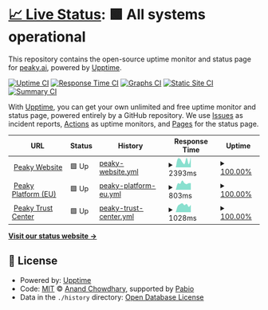 # [📈 Live Status](https://status.peaky.ai): <!--live status--> **🟩 All systems operational**

This repository contains the open-source uptime monitor and status page for [peaky.ai](https://status.peaky.ai), powered by [Upptime](https://github.com/upptime/upptime).

[![Uptime CI](https://github.com/peaky-ai/status-page/workflows/Uptime%20CI/badge.svg)](https://github.com/peaky-ai/status-page/actions?query=workflow%3A%22Uptime+CI%22)
[![Response Time CI](https://github.com/peaky-ai/status-page/workflows/Response%20Time%20CI/badge.svg)](https://github.com/peaky-ai/status-page/actions?query=workflow%3A%22Response+Time+CI%22)
[![Graphs CI](https://github.com/peaky-ai/status-page/workflows/Graphs%20CI/badge.svg)](https://github.com/peaky-ai/status-page/actions?query=workflow%3A%22Graphs+CI%22)
[![Static Site CI](https://github.com/peaky-ai/status-page/workflows/Static%20Site%20CI/badge.svg)](https://github.com/peaky-ai/status-page/actions?query=workflow%3A%22Static+Site+CI%22)
[![Summary CI](https://github.com/peaky-ai/status-page/workflows/Summary%20CI/badge.svg)](https://github.com/peaky-ai/status-page/actions?query=workflow%3A%22Summary+CI%22)

With [Upptime](https://upptime.js.org), you can get your own unlimited and free uptime monitor and status page, powered entirely by a GitHub repository. We use [Issues](https://github.com/peaky-ai/status-page/issues) as incident reports, [Actions](https://github.com/peaky-ai/status-page/actions) as uptime monitors, and [Pages](https://status.peaky.ai) for the status page.

<!--start: status pages-->
<!-- This summary is generated by Upptime (https://github.com/upptime/upptime) -->
<!-- Do not edit this manually, your changes will be overwritten -->
<!-- prettier-ignore -->
| URL | Status | History | Response Time | Uptime |
| --- | ------ | ------- | ------------- | ------ |
| <img alt="" src="https://icons.duckduckgo.com/ip3/peaky.ai.ico" height="13"> [Peaky Website](https://peaky.ai) | 🟩 Up | [peaky-website.yml](https://github.com/peaky-ai/status-page/commits/HEAD/history/peaky-website.yml) | <details><summary><img alt="Response time graph" src="./graphs/peaky-website/response-time-week.png" height="20"> 2393ms</summary><br><a href="https://status.peaky.ai/history/peaky-website"><img alt="Response time 2398" src="https://img.shields.io/endpoint?url=https%3A%2F%2Fraw.githubusercontent.com%2Fpeaky-ai%2Fstatus-page%2FHEAD%2Fapi%2Fpeaky-website%2Fresponse-time.json"></a><br><a href="https://status.peaky.ai/history/peaky-website"><img alt="24-hour response time 1355" src="https://img.shields.io/endpoint?url=https%3A%2F%2Fraw.githubusercontent.com%2Fpeaky-ai%2Fstatus-page%2FHEAD%2Fapi%2Fpeaky-website%2Fresponse-time-day.json"></a><br><a href="https://status.peaky.ai/history/peaky-website"><img alt="7-day response time 2393" src="https://img.shields.io/endpoint?url=https%3A%2F%2Fraw.githubusercontent.com%2Fpeaky-ai%2Fstatus-page%2FHEAD%2Fapi%2Fpeaky-website%2Fresponse-time-week.json"></a><br><a href="https://status.peaky.ai/history/peaky-website"><img alt="30-day response time 2563" src="https://img.shields.io/endpoint?url=https%3A%2F%2Fraw.githubusercontent.com%2Fpeaky-ai%2Fstatus-page%2FHEAD%2Fapi%2Fpeaky-website%2Fresponse-time-month.json"></a><br><a href="https://status.peaky.ai/history/peaky-website"><img alt="1-year response time 2398" src="https://img.shields.io/endpoint?url=https%3A%2F%2Fraw.githubusercontent.com%2Fpeaky-ai%2Fstatus-page%2FHEAD%2Fapi%2Fpeaky-website%2Fresponse-time-year.json"></a></details> | <details><summary><a href="https://status.peaky.ai/history/peaky-website">100.00%</a></summary><a href="https://status.peaky.ai/history/peaky-website"><img alt="All-time uptime 100.00%" src="https://img.shields.io/endpoint?url=https%3A%2F%2Fraw.githubusercontent.com%2Fpeaky-ai%2Fstatus-page%2FHEAD%2Fapi%2Fpeaky-website%2Fuptime.json"></a><br><a href="https://status.peaky.ai/history/peaky-website"><img alt="24-hour uptime 100.00%" src="https://img.shields.io/endpoint?url=https%3A%2F%2Fraw.githubusercontent.com%2Fpeaky-ai%2Fstatus-page%2FHEAD%2Fapi%2Fpeaky-website%2Fuptime-day.json"></a><br><a href="https://status.peaky.ai/history/peaky-website"><img alt="7-day uptime 100.00%" src="https://img.shields.io/endpoint?url=https%3A%2F%2Fraw.githubusercontent.com%2Fpeaky-ai%2Fstatus-page%2FHEAD%2Fapi%2Fpeaky-website%2Fuptime-week.json"></a><br><a href="https://status.peaky.ai/history/peaky-website"><img alt="30-day uptime 100.00%" src="https://img.shields.io/endpoint?url=https%3A%2F%2Fraw.githubusercontent.com%2Fpeaky-ai%2Fstatus-page%2FHEAD%2Fapi%2Fpeaky-website%2Fuptime-month.json"></a><br><a href="https://status.peaky.ai/history/peaky-website"><img alt="1-year uptime 100.00%" src="https://img.shields.io/endpoint?url=https%3A%2F%2Fraw.githubusercontent.com%2Fpeaky-ai%2Fstatus-page%2FHEAD%2Fapi%2Fpeaky-website%2Fuptime-year.json"></a></details>
| <img alt="" src="https://icons.duckduckgo.com/ip3/eu.peaky.ai.ico" height="13"> [Peaky Platform (EU)](https://eu.peaky.ai) | 🟩 Up | [peaky-platform-eu.yml](https://github.com/peaky-ai/status-page/commits/HEAD/history/peaky-platform-eu.yml) | <details><summary><img alt="Response time graph" src="./graphs/peaky-platform-eu/response-time-week.png" height="20"> 803ms</summary><br><a href="https://status.peaky.ai/history/peaky-platform-eu"><img alt="Response time 802" src="https://img.shields.io/endpoint?url=https%3A%2F%2Fraw.githubusercontent.com%2Fpeaky-ai%2Fstatus-page%2FHEAD%2Fapi%2Fpeaky-platform-eu%2Fresponse-time.json"></a><br><a href="https://status.peaky.ai/history/peaky-platform-eu"><img alt="24-hour response time 819" src="https://img.shields.io/endpoint?url=https%3A%2F%2Fraw.githubusercontent.com%2Fpeaky-ai%2Fstatus-page%2FHEAD%2Fapi%2Fpeaky-platform-eu%2Fresponse-time-day.json"></a><br><a href="https://status.peaky.ai/history/peaky-platform-eu"><img alt="7-day response time 803" src="https://img.shields.io/endpoint?url=https%3A%2F%2Fraw.githubusercontent.com%2Fpeaky-ai%2Fstatus-page%2FHEAD%2Fapi%2Fpeaky-platform-eu%2Fresponse-time-week.json"></a><br><a href="https://status.peaky.ai/history/peaky-platform-eu"><img alt="30-day response time 745" src="https://img.shields.io/endpoint?url=https%3A%2F%2Fraw.githubusercontent.com%2Fpeaky-ai%2Fstatus-page%2FHEAD%2Fapi%2Fpeaky-platform-eu%2Fresponse-time-month.json"></a><br><a href="https://status.peaky.ai/history/peaky-platform-eu"><img alt="1-year response time 802" src="https://img.shields.io/endpoint?url=https%3A%2F%2Fraw.githubusercontent.com%2Fpeaky-ai%2Fstatus-page%2FHEAD%2Fapi%2Fpeaky-platform-eu%2Fresponse-time-year.json"></a></details> | <details><summary><a href="https://status.peaky.ai/history/peaky-platform-eu">100.00%</a></summary><a href="https://status.peaky.ai/history/peaky-platform-eu"><img alt="All-time uptime 100.00%" src="https://img.shields.io/endpoint?url=https%3A%2F%2Fraw.githubusercontent.com%2Fpeaky-ai%2Fstatus-page%2FHEAD%2Fapi%2Fpeaky-platform-eu%2Fuptime.json"></a><br><a href="https://status.peaky.ai/history/peaky-platform-eu"><img alt="24-hour uptime 100.00%" src="https://img.shields.io/endpoint?url=https%3A%2F%2Fraw.githubusercontent.com%2Fpeaky-ai%2Fstatus-page%2FHEAD%2Fapi%2Fpeaky-platform-eu%2Fuptime-day.json"></a><br><a href="https://status.peaky.ai/history/peaky-platform-eu"><img alt="7-day uptime 100.00%" src="https://img.shields.io/endpoint?url=https%3A%2F%2Fraw.githubusercontent.com%2Fpeaky-ai%2Fstatus-page%2FHEAD%2Fapi%2Fpeaky-platform-eu%2Fuptime-week.json"></a><br><a href="https://status.peaky.ai/history/peaky-platform-eu"><img alt="30-day uptime 100.00%" src="https://img.shields.io/endpoint?url=https%3A%2F%2Fraw.githubusercontent.com%2Fpeaky-ai%2Fstatus-page%2FHEAD%2Fapi%2Fpeaky-platform-eu%2Fuptime-month.json"></a><br><a href="https://status.peaky.ai/history/peaky-platform-eu"><img alt="1-year uptime 100.00%" src="https://img.shields.io/endpoint?url=https%3A%2F%2Fraw.githubusercontent.com%2Fpeaky-ai%2Fstatus-page%2FHEAD%2Fapi%2Fpeaky-platform-eu%2Fuptime-year.json"></a></details>
| <img alt="" src="https://icons.duckduckgo.com/ip3/trust.peaky.ai.ico" height="13"> [Peaky Trust Center](https://trust.peaky.ai) | 🟩 Up | [peaky-trust-center.yml](https://github.com/peaky-ai/status-page/commits/HEAD/history/peaky-trust-center.yml) | <details><summary><img alt="Response time graph" src="./graphs/peaky-trust-center/response-time-week.png" height="20"> 1028ms</summary><br><a href="https://status.peaky.ai/history/peaky-trust-center"><img alt="Response time 636" src="https://img.shields.io/endpoint?url=https%3A%2F%2Fraw.githubusercontent.com%2Fpeaky-ai%2Fstatus-page%2FHEAD%2Fapi%2Fpeaky-trust-center%2Fresponse-time.json"></a><br><a href="https://status.peaky.ai/history/peaky-trust-center"><img alt="24-hour response time 4105" src="https://img.shields.io/endpoint?url=https%3A%2F%2Fraw.githubusercontent.com%2Fpeaky-ai%2Fstatus-page%2FHEAD%2Fapi%2Fpeaky-trust-center%2Fresponse-time-day.json"></a><br><a href="https://status.peaky.ai/history/peaky-trust-center"><img alt="7-day response time 1028" src="https://img.shields.io/endpoint?url=https%3A%2F%2Fraw.githubusercontent.com%2Fpeaky-ai%2Fstatus-page%2FHEAD%2Fapi%2Fpeaky-trust-center%2Fresponse-time-week.json"></a><br><a href="https://status.peaky.ai/history/peaky-trust-center"><img alt="30-day response time 736" src="https://img.shields.io/endpoint?url=https%3A%2F%2Fraw.githubusercontent.com%2Fpeaky-ai%2Fstatus-page%2FHEAD%2Fapi%2Fpeaky-trust-center%2Fresponse-time-month.json"></a><br><a href="https://status.peaky.ai/history/peaky-trust-center"><img alt="1-year response time 636" src="https://img.shields.io/endpoint?url=https%3A%2F%2Fraw.githubusercontent.com%2Fpeaky-ai%2Fstatus-page%2FHEAD%2Fapi%2Fpeaky-trust-center%2Fresponse-time-year.json"></a></details> | <details><summary><a href="https://status.peaky.ai/history/peaky-trust-center">100.00%</a></summary><a href="https://status.peaky.ai/history/peaky-trust-center"><img alt="All-time uptime 100.00%" src="https://img.shields.io/endpoint?url=https%3A%2F%2Fraw.githubusercontent.com%2Fpeaky-ai%2Fstatus-page%2FHEAD%2Fapi%2Fpeaky-trust-center%2Fuptime.json"></a><br><a href="https://status.peaky.ai/history/peaky-trust-center"><img alt="24-hour uptime 100.00%" src="https://img.shields.io/endpoint?url=https%3A%2F%2Fraw.githubusercontent.com%2Fpeaky-ai%2Fstatus-page%2FHEAD%2Fapi%2Fpeaky-trust-center%2Fuptime-day.json"></a><br><a href="https://status.peaky.ai/history/peaky-trust-center"><img alt="7-day uptime 100.00%" src="https://img.shields.io/endpoint?url=https%3A%2F%2Fraw.githubusercontent.com%2Fpeaky-ai%2Fstatus-page%2FHEAD%2Fapi%2Fpeaky-trust-center%2Fuptime-week.json"></a><br><a href="https://status.peaky.ai/history/peaky-trust-center"><img alt="30-day uptime 100.00%" src="https://img.shields.io/endpoint?url=https%3A%2F%2Fraw.githubusercontent.com%2Fpeaky-ai%2Fstatus-page%2FHEAD%2Fapi%2Fpeaky-trust-center%2Fuptime-month.json"></a><br><a href="https://status.peaky.ai/history/peaky-trust-center"><img alt="1-year uptime 100.00%" src="https://img.shields.io/endpoint?url=https%3A%2F%2Fraw.githubusercontent.com%2Fpeaky-ai%2Fstatus-page%2FHEAD%2Fapi%2Fpeaky-trust-center%2Fuptime-year.json"></a></details>

<!--end: status pages-->

[**Visit our status website →**](https://status.peaky.ai)

## 📄 License

- Powered by: [Upptime](https://github.com/upptime/upptime)
- Code: [MIT](./LICENSE) © [Anand Chowdhary](https://anandchowdhary.com), supported by [Pabio](https://pabio.com)
- Data in the `./history` directory: [Open Database License](https://opendatacommons.org/licenses/odbl/1-0/)
